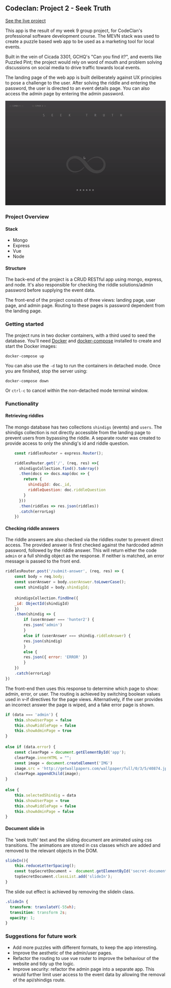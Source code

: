 ## Codeclan: Project 2 - Seek Truth

[See the live project](https://seek-truth.fraserkeir.com)

This app is the result of my week 9 group project, for CodeClan's professional software development course. The MEVN stack was used to create a puzzle based web app to be used as a marketing tool for local events.

Built in the vein of Cicada 3301, GCHQ's "Can you find it?", and events like Puzzled Pint; the project would rely on word of mouth and problem solving discussions on social media to drive traffic towards local events.

The landing page of the web app is built deliberately against UX principles to pose a challenge to the user. After solving the riddle and entering the password, the user is directed to an event details page. You can also access the admin page by entering the admin password.

![The project in action showing the puzzle and routes to the user and admin pages.](readme_files/seek-truth.gif)

### Project Overview

#### Stack

* Mongo
* Express
* Vue
* Node

#### Structure

The back-end of the project is a CRUD RESTful app using mongo, express, and node. It's also responsible for checking the riddle solutions/admin password before supplying the event data.

The front-end of the project consists of three views: landing page, user page, and admin page. Routing to these pages is password dependent from the landing page.

### Getting started

The project runs in two docker containers, with a third used to seed the database. You'll need [Docker](https://docs.docker.com/get-docker/) and [docker-compose](https://docs.docker.com/compose/install/) installed to create and start the Docker images:

```
docker-compose up
```
You can also use the ` -d ` tag to run the containers in detached mode. Once you are finished, stop the server using:

```
docker-compose down
```
Or `ctrl-c` to cancel within the non-detached mode terminal window.

### Functionality

#### Retrieving riddles

The mongo database has two collections `shindigs` (events) and `users`. The shindigs collection is not directly accessible from the landing page to prevent users from bypassing the riddle. A separate router was created to provide access to only the shindig's id and riddle question.

```javascript
    const riddlesRouter = express.Router();
```

```javascript
    riddlesRouter.get('/', (req, res) =>{
      shindigsCollection.find().toArray()
      .then(docs => docs.map(doc => {
        return {
          shindigId: doc._id,
          riddleQuestion: doc.riddleQuestion
        }
      }))
      .then(riddles => res.json(riddles))
      .catch(errorLog)
    })
```

#### Checking riddle answers

The riddle answers are also checked via the riddles router to prevent direct access. The provided answer is first checked against the hardcoded admin password, followed by the riddle answer. This will return either the code `admin` or a full shindig object as the response. If neither is matched, an error message is passed to the front end.

```javascript
riddlesRouter.post('/submit-answer', (req, res) => {
    const body = req.body;
    const userAnswer = body.userAnswer.toLowerCase();
    const shindigId = body.shindigId;
    
    shindigsCollection.findOne({
    _id: ObjectId(shindigId)
    })
    .then(shindig => {
        if (userAnswer === 'hunter2') {
        res.json('admin')
        }
        else if (userAnswer === shindig.riddleAnswer) {
        res.json(shindig)
        }
        else {
        res.json({ error: 'ERROR' })
        }
    })
    .catch(errorLog)
})
```

The front-end then uses this response to determine which page to show: admin, error, or user. The routing is achieved by switching boolean values used in v-if directives for the page views. Alternatively, if the user provides an incorrect answer the page is wiped, and a fake error page is shown.

```javascript
if (data === 'admin') {
    this.showUserPage = false
    this.showRiddlePage = false
    this.showAdminPage = true
}

else if (data.error) {
    const clearPage = document.getElementById('app');
    clearPage.innerHTML = "";
    const image = document.createElement('IMG')
    image.src = 'http://getwallpapers.com/wallpaper/full/0/3/5/40874.jpg';
    clearPage.appendChild(image);
}

else {
    this.selectedShindig = data
    this.showUserPage = true
    this.showRiddlePage = false
    this.showAdminPage = false
}
```

#### Document slide in

The 'seek truth' text and the sliding document are animated using css transitions. The animations are stored in css classes which are added and removed to the relevant objects in the DOM. 

```javascript
slideIn(){
    this.reduceLetterSpacing();
    const topSecretDocument =  document.getElementById('secret-document');
    topSecretDocument.classList.add('slideIn');
}
```

The slide out effect is achieved by removing the slideIn class.

```css
.slideIn {
  transform: translateY(-55vh);
  transition: transform 2s;
  opacity: 1;
}
```
### Suggestions for future work

* Add more puzzles with different formats, to keep the app interesting.
* Improve the aesthetic of the admin/user pages.
* Refactor the routing to use vue router to improve the behaviour of the website and tidy up the logic.
* Improve security: refactor the admin page into a separate app. This would further limit user access to the event data by allowing the removal of the api/shindigs route.